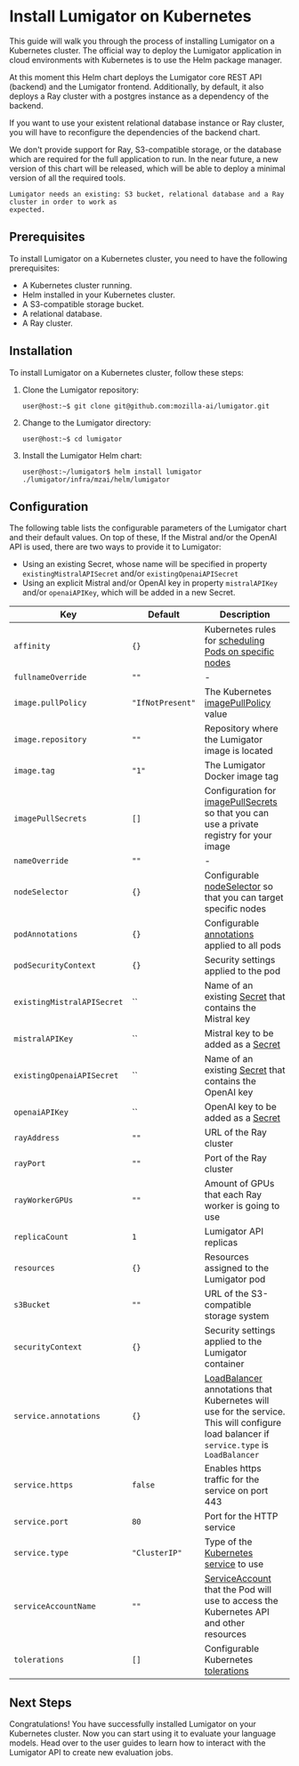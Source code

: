 # Install Lumigator on Kubernetes

This guide will walk you through the process of installing Lumigator on a Kubernetes cluster.
The official way to deploy the Lumigator application in cloud environments with Kubernetes is to use
the Helm package manager.

At this moment this Helm chart deploys the Lumigator core REST API (backend) and the Lumigator frontend. Additionally, by default, it also deploys a Ray cluster with a postgres instance as a dependency of the backend.

If you want to use your existent relational database instance or Ray cluster, you will have to reconfigure the dependencies of the backend chart.

We don't provide support for Ray, S3-compatible storage, or the database which are required for the full application to run. In
the near future, a new version of this chart will be released, which will be able to deploy a
minimal version of all the required tools.

```{warning}
Lumigator needs an existing: S3 bucket, relational database and a Ray cluster in order to work as
expected.
```

## Prerequisites

To install Lumigator on a Kubernetes cluster, you need to have the following prerequisites:

- A Kubernetes cluster running.
- Helm installed in your Kubernetes cluster.
- A S3-compatible storage bucket.
- A relational database.
- A Ray cluster.

## Installation

To install Lumigator on a Kubernetes cluster, follow these steps:

1. Clone the Lumigator repository:

    ```console
    user@host:~$ git clone git@github.com:mozilla-ai/lumigator.git
    ```

1. Change to the Lumigator directory:

    ```console
    user@host:~$ cd lumigator
    ```

1. Install the Lumigator Helm chart:

    ```console
    user@host:~/lumigator$ helm install lumigator ./lumigator/infra/mzai/helm/lumigator
    ```

## Configuration

The following table lists the configurable parameters of the Lumigator chart and their default
values. On top of these, If the Mistral and/or the OpenAI API is used, there are two ways to provide
it to Lumigator:

- Using an existing Secret, whose name will be specified in property `existingMistralAPISecret`
  and/or `existingOpenaiAPISecret`
- Using an explicit Mistral and/or OpenAI key in property `mistralAPIKey` and/or `openaiAPIKey`,
  which will be added in a new Secret.

| Key                        | Default          | Description                                                                                                                                                                                                               |
|----------------------------|------------------|---------------------------------------------------------------------------------------------------------------------------------------------------------------------------------------------------------------------------|
| `affinity`                 | `{}`             | Kubernetes rules for [scheduling Pods on specific nodes](https://kubernetes.io/docs/concepts/scheduling-eviction/assign-pod-node/#affinity-and-anti-affinity)                                                             |
| `fullnameOverride`         | `""`             | -                                                                                                                                                                                                                         |
| `image.pullPolicy`         | `"IfNotPresent"` | The Kubernetes [imagePullPolicy](https://kubernetes.io/docs/concepts/containers/images/#updating-images) value                                                                                                            |
| `image.repository`         | `""`             | Repository where the Lumigator image is located                                                                                                                                                                           |
| `image.tag`                | `"1"`            | The Lumigator Docker image tag                                                                                                                                                                                            |
| `imagePullSecrets`         | `[]`             | Configuration for [imagePullSecrets](https://kubernetes.io/docs/tasks/configure-pod-container/pull-image-private-registry/#create-a-pod-that-uses-your-secret) so that you can use a private registry for your image      |
| `nameOverride`             | `""`             | -                                                                                                                                                                                                                         |
| `nodeSelector`             | `{}`             | Configurable [nodeSelector](https://kubernetes.io/docs/concepts/scheduling-eviction/assign-pod-node/#nodeselector) so that you can target specific nodes                                                                  |
| `podAnnotations`           | `{}`             | Configurable [annotations](https://kubernetes.io/docs/concepts/overview/working-with-objects/annotations/) applied to all pods                                                                                            |
| `podSecurityContext`       | `{}`             | Security settings applied to the pod                                                                                                                                                                                      |
| `existingMistralAPISecret` | ``               | Name of an existing [Secret](https://kubernetes.io/docs/concepts/configuration/secret/) that contains the Mistral key                                                                                                     |
| `mistralAPIKey`            | ``               | Mistral key to be added as a [Secret](https://kubernetes.io/docs/concepts/configuration/secret/)                                                                                                                          |
| `existingOpenaiAPISecret`  | ``               | Name of an existing [Secret](https://kubernetes.io/docs/concepts/configuration/secret/) that contains the OpenAI key                                                                                                      |
| `openaiAPIKey`             | ``               | OpenAI key to be added as a [Secret](https://kubernetes.io/docs/concepts/configuration/secret/)                                                                                                                           |
| `rayAddress`               | `""`             | URL of the Ray cluster                                                                                                                                                                                                    |
| `rayPort`                  | `""`             | Port of the Ray cluster                                                                                                                                                                                                   |
| `rayWorkerGPUs`            | `""`             | Amount of GPUs that each Ray worker is going to use                                                                                                                                                                       |
| `replicaCount`             | `1`              | Lumigator API replicas                                                                                                                                                                                                    |
| `resources`                | `{}`             | Resources assigned to the Lumigator pod                                                                                                                                                                                   |
| `s3Bucket`                 | `""`             | URL of the S3-compatible storage system                                                                                                                                                                                   |
| `securityContext`          | `{}`             | Security settings applied to the Lumigator container                                                                                                                                                                      |
| `service.annotations`      | `{}`             | [LoadBalancer](https://kubernetes.io/docs/concepts/services-networking/service/#loadbalancer) annotations that Kubernetes will use for the service. This will configure load balancer if `service.type` is `LoadBalancer` |
| `service.https`            | `false`          | Enables https traffic for the service on port 443                                                                                                                                                                         |
| `service.port`             | `80`             | Port for the HTTP service                                                                                                                                                                                                 |
| `service.type`             | `"ClusterIP"`    | Type of the [Kubernetes service](https://kubernetes.io/docs/concepts/services-networking/service/#publishing-services-service-types) to use                                                                               |
| `serviceAccountName`       | `""`             | [ServiceAccount](https://kubernetes.io/docs/concepts/security/service-accounts/) that the Pod will use to access the Kubernetes API and other resources                                                                   |
| `tolerations`              | `[]`             | Configurable Kubernetes [tolerations](https://kubernetes.io/docs/concepts/scheduling-eviction/taint-and-toleration/)                                                                                                      |

## Next Steps

Congratulations! You have successfully installed Lumigator on your Kubernetes cluster. Now you can
start using it to evaluate your language models. Head over to the user guides to learn how to
interact with the Lumigator API to create new evaluation jobs.
